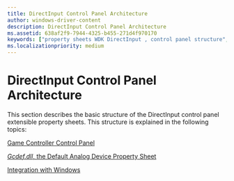 ```yaml
---
title: DirectInput Control Panel Architecture
author: windows-driver-content
description: DirectInput Control Panel Architecture
ms.assetid: 638af2f9-7944-4325-b455-271d4f970170
keywords: ["property sheets WDK DirectInput , control panel structure", "game controllers WDK DirectInput , control panel structure", "control panels WDK DirectInput , architecture", "architecture WDK DirectInput control panel"]
ms.localizationpriority: medium
---
```


# DirectInput Control Panel Architecture





This section describes the basic structure of the DirectInput control panel extensible property sheets. This structure is explained in the following topics:

[Game Controller Control Panel](game-controller-control-panel.md)

[*Gcdef.dll*, the Default Analog Device Property Sheet](gcdef-dll--the-default-analog-device-property-sheet.md)

[Integration with Windows](integration-with-windows.md)

 

 




